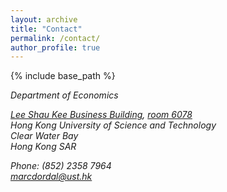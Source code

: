 ```yaml
---
layout: archive
title: "Contact"
permalink: /contact/
author_profile: true
---
```



{% include base_path %}

<address>
Department of Economics<br /> 
  
[Lee Shau Kee Business Building](https://www.google.com/maps/place/Lee+Shau+Kee+Business+Building/@22.3333576,114.2649606,17z/data=!3m1!4b1!4m6!3m5!1s0x3404046b64980845:0xa747d0caf9d17192!8m2!3d22.3333576!4d114.2649606!16s%2Fg%2F11cmf3hp2c?entry=ttu "Building location"), [room 6078](https://pathadvisor.ust.hk/from/to/ROOM%206078;qbDZmNzRyUh;LSK6;796,402/floor/LSK6/at/normalized/373,315,3 "Room location")<br /> Hong Kong University of Science and Technology<br /> Clear Water Bay<br /> Hong Kong SAR<br />

Phone: (852) 2358 7964<br /> [marcdordal@ust.hk](mailto:marcdordal@ust.hk)
</address>